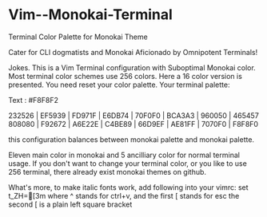 Vim--Monokai-Terminal
=====================

Terminal Color Palette for Monokai Theme

Cater for CLI dogmatists and Monokai Aficionado by Omnipotent Terminals!

Jokes. This is a Vim Terminal configuration with Suboptimal Monokai color.
Most terminal color schemes use 256 colors. Here a 16 color version is presented.
You need reset your color palette. Your terminal palette:

Text : #F8F8F2

232526 | EF5939 | FD971F | E6DB74 | 70F0F0 | BCA3A3 | 960050 | 465457
808080 | F92672 | A6E22E | C4BE89 | 66D9EF | AE81FF | 7070F0 | F8F8F0

this configuration balances between monokai palette and monokai palette.

Eleven main color in monokai and 5 ancilliary color for normal terminal usage.
If you don't want to change your terminal color, or you like to use 256 terminal, there already exist monokai themes on github.

What's more, to make italic fonts work, add following into your vimrc:
set t_ZH=[3m
where ^ stands for ctrl+v, and the first [ stands for esc
the second [ is a plain left square bracket

